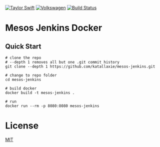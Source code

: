 [![Taylor Swift](https://img.shields.io/badge/secured%20by-taylor%20swift-brightgreen.svg)](https://twitter.com/SwiftOnSecurity)
[![Volkswagen](https://auchenberg.github.io/volkswagen/volkswargen_ci.svg?v=1)](https://github.com/auchenberg/volkswagen)
[![Build Status](https://travis-ci.org/katallaxie/mesos-jenkins.svg?branch=master)](https://travis-ci.org/katallaxie/mesos-jenkins)

# Mesos Jenkins Docker

## Quick Start

```
# clone the repo
# --depth 1 removes all but one .git commit history
git clone --depth 1 https://github.com/katallaxie/mesos-jenkins.git

# change to repo folder
cd mesos-jenkins

# build docker
docker build -t mesos-jenkins .

# run
docker run --rm -p 8080:8080 mesos-jenkins
```

# License
[MIT](/LICENSE)